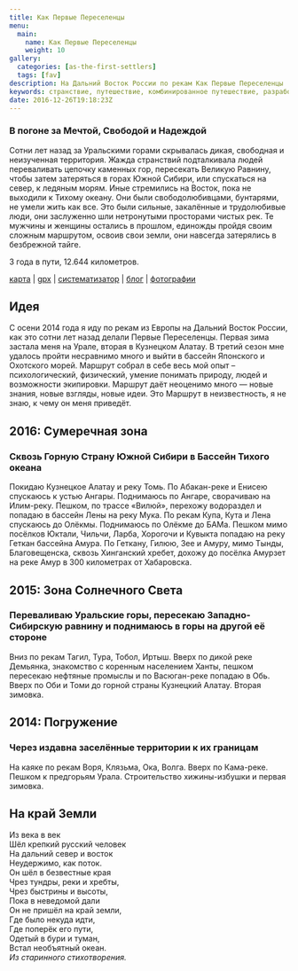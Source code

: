 ```yaml
---
title: Как Первые Переселенцы
menu:
  main:
    name: Как Первые Переселенцы
    weight: 10
gallery:
  categories: [as-the-first-settlers]
  tags: [fav]
description: На Дальний Восток России по рекам Как Первые Переселенцы
keywords: странствие, путешествие, комбинированное путешествие, разработка экипировки, байдарка, каяк, по рекам, дикая природа России, большие дистанции, Дальний Восток России, как русские землепроходцы
date: 2016-12-26T19:18:23Z
---
```


### В погоне за Мечтой, Свободой и Надеждой

Сотни лет назад за Уральскими горами скрывалась дикая, свободная и неизученная территория. Жажда странствий подталкивала людей переваливать цепочку каменных гор, пересекать Великую Равнину, чтобы затем затеряться в горах Южной Сибири, или спускаться на север, к ледяным морям. Иные стремились на Восток, пока не выходили к Тихому океану. Они были свободолюбивцами, бунтарями, не умели жить как все. Это были сильные, закалённые и трудолюбивые люди, они заслуженно шли нетронутыми просторами чистых рек. Те мужчины и женщины остались в прошлом, единожды пройдя своим сложным маршрутом, освоив свои земли, они навсегда затерялись в безбрежной тайге.

3 года в пути, 12.644 километров.

<a href="/map/#type=hybrid&amp;center=56.60501,63.60074&amp;zoom=5&amp;kml=track" target="_blank">карта</a> |
[gpx](gpx/) |
[систематизатор](route-classifier/) |
[блог](/ru/blog/) |
[фотографии](/ru/categories/as-the-first-settlers/)



## Идея

С осени 2014 года я иду по рекам из Европы на Дальний Восток России, как это сотни лет назад делали Первые Переселенцы. Первая зима застала меня на Урале, вторая в Кузнецком Алатау. В третий сезон мне удалось пройти несравнимо много и выйти в бассейн Японского и Охотского морей. Маршрут собрал в себе весь мой опыт – психологический, физический, умение понимать природу, людей и возможности экипировки. Маршрут даёт неоценимо много — новые знания, новые взгляды, новые идеи. Это Маршрут в неизвестность, я не знаю, к чему он меня приведёт.



## 2016: Сумеречная зона
### Сквозь Горную Страну Южной Сибири в Бассейн Тихого океана

Покидаю Кузнецкое Алатау и реку Томь. По Абакан-реке и Енисею спускаюсь к устью Ангары. Поднимаюсь по Ангаре, сворачиваю на Илим-реку. Пешком, по трассе «Вилюй», перехожу водораздел и попадаю в бассейн Лены на реку Мука. По рекам Купа, Кута и Лена спускаюсь до Олёкмы. Поднимаюсь по Олёкме до БАМа. Пешком мимо посёлков Юктали, Чильчи, Ларба, Хорогочи и Кувыкта попадаю на реку Геткан бассейна Амура. По Геткану, Гилюю, Зее и Амуру, мимо Тынды, Благовещенска, сквозь Хинганский хребет, дохожу до посёлка Амурзет на реке Амур в 300 километрах от Хабаровска.



## 2015: Зона Солнечного Света
### Переваливаю Уральские горы, пересекаю Западно-Сибирскую равнину и поднимаюсь в горы на другой её стороне

Вниз по рекам Тагил, Тура, Тобол, Иртыш. Вверх по дикой реке Демьянка, знакомство с коренным населением Ханты, пешком пересекаю нефтяные промыслы и по Васюган-реке попадаю в Обь. Вверх по Оби и Томи до горной страны Кузнецкий Алатау. Вторая зимовка.



## 2014: Погружение
### Через издавна заселённые территории к их границам

На каяке по рекам Воря, Клязьма, Ока, Волга. Вверх по Кама-реке. Пешком к предгорьям Урала. Строительство хижины-избушки и первая зимовка.



## На край Земли

Из века в век<br>
Шёл крепкий русский человек<br>
На дальний север и восток<br>
Неудержимо, как поток.<br>
Он шёл в безвестные края<br>
Чрез тундры, реки и хребты,<br>
Чрез быстрины и высоты,<br>
Пока в неведомой дали<br>
Он не пришёл на край земли,<br>
Где было некуда идти,<br>
Где поперёк его пути,<br>
Одетый в бури и туман,<br>
Встал необъятный океан.<br>
*Из старинного стихотворения.*
